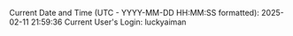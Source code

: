 Current Date and Time (UTC - YYYY-MM-DD HH:MM:SS formatted): 2025-02-11 21:59:36
Current User's Login: luckyaiman
